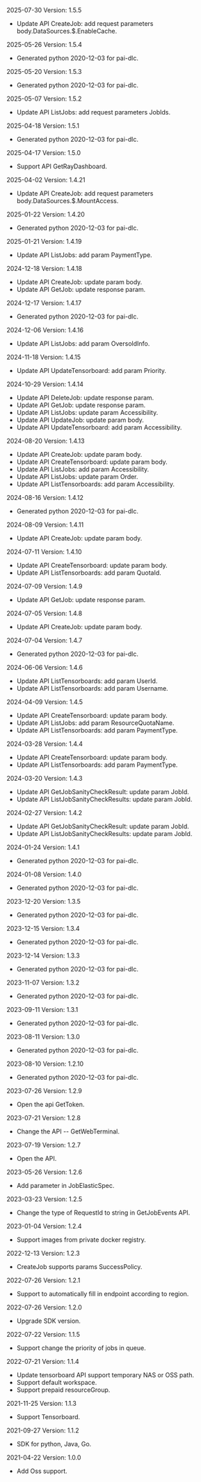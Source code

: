 2025-07-30 Version: 1.5.5
- Update API CreateJob: add request parameters body.DataSources.$.EnableCache.


2025-05-26 Version: 1.5.4
- Generated python 2020-12-03 for pai-dlc.

2025-05-20 Version: 1.5.3
- Generated python 2020-12-03 for pai-dlc.

2025-05-07 Version: 1.5.2
- Update API ListJobs: add request parameters JobIds.


2025-04-18 Version: 1.5.1
- Generated python 2020-12-03 for pai-dlc.

2025-04-17 Version: 1.5.0
- Support API GetRayDashboard.


2025-04-02 Version: 1.4.21
- Update API CreateJob: add request parameters body.DataSources.$.MountAccess.


2025-01-22 Version: 1.4.20
- Generated python 2020-12-03 for pai-dlc.

2025-01-21 Version: 1.4.19
- Update API ListJobs: add param PaymentType.


2024-12-18 Version: 1.4.18
- Update API CreateJob: update param body.
- Update API GetJob: update response param.


2024-12-17 Version: 1.4.17
- Generated python 2020-12-03 for pai-dlc.

2024-12-06 Version: 1.4.16
- Update API ListJobs: add param OversoldInfo.


2024-11-18 Version: 1.4.15
- Update API UpdateTensorboard: add param Priority.


2024-10-29 Version: 1.4.14
- Update API DeleteJob: update response param.
- Update API GetJob: update response param.
- Update API ListJobs: update param Accessibility.
- Update API UpdateJob: update param body.
- Update API UpdateTensorboard: add param Accessibility.


2024-08-20 Version: 1.4.13
- Update API CreateJob: update param body.
- Update API CreateTensorboard: update param body.
- Update API ListJobs: add param Accessibility.
- Update API ListJobs: update param Order.
- Update API ListTensorboards: add param Accessibility.


2024-08-16 Version: 1.4.12
- Generated python 2020-12-03 for pai-dlc.

2024-08-09 Version: 1.4.11
- Update API CreateJob: update param body.


2024-07-11 Version: 1.4.10
- Update API CreateTensorboard: update param body.
- Update API ListTensorboards: add param QuotaId.


2024-07-09 Version: 1.4.9
- Update API GetJob: update response param.


2024-07-05 Version: 1.4.8
- Update API CreateJob: update param body.


2024-07-04 Version: 1.4.7
- Generated python 2020-12-03 for pai-dlc.

2024-06-06 Version: 1.4.6
- Update API ListTensorboards: add param UserId.
- Update API ListTensorboards: add param Username.


2024-04-09 Version: 1.4.5
- Update API CreateTensorboard: update param body.
- Update API ListJobs: add param ResourceQuotaName.
- Update API ListTensorboards: add param PaymentType.


2024-03-28 Version: 1.4.4
- Update API CreateTensorboard: update param body.
- Update API ListTensorboards: add param PaymentType.


2024-03-20 Version: 1.4.3
- Update API GetJobSanityCheckResult: update param JobId.
- Update API ListJobSanityCheckResults: update param JobId.


2024-02-27 Version: 1.4.2
- Update API GetJobSanityCheckResult: update param JobId.
- Update API ListJobSanityCheckResults: update param JobId.


2024-01-24 Version: 1.4.1
- Generated python 2020-12-03 for pai-dlc.

2024-01-08 Version: 1.4.0
- Generated python 2020-12-03 for pai-dlc.

2023-12-20 Version: 1.3.5
- Generated python 2020-12-03 for pai-dlc.

2023-12-15 Version: 1.3.4
- Generated python 2020-12-03 for pai-dlc.

2023-12-14 Version: 1.3.3
- Generated python 2020-12-03 for pai-dlc.

2023-11-07 Version: 1.3.2
- Generated python 2020-12-03 for pai-dlc.

2023-09-11 Version: 1.3.1
- Generated python 2020-12-03 for pai-dlc.

2023-08-11 Version: 1.3.0
- Generated python 2020-12-03 for pai-dlc.

2023-08-10 Version: 1.2.10
- Generated python 2020-12-03 for pai-dlc.

2023-07-26 Version: 1.2.9
- Open the api GetToken.

2023-07-21 Version: 1.2.8
- Change the API -- GetWebTerminal.

2023-07-19 Version: 1.2.7
- Open the API.

2023-05-26 Version: 1.2.6
- Add parameter in JobElasticSpec.

2023-03-23 Version: 1.2.5
- Change the type of RequestId to string in GetJobEvents API.

2023-01-04 Version: 1.2.4
- Support images from private docker registry.

2022-12-13 Version: 1.2.3
- CreateJob supports params SuccessPolicy.

2022-07-26 Version: 1.2.1
- Support to automatically fill in endpoint according to region.

2022-07-26 Version: 1.2.0
- Upgrade SDK version.

2022-07-22 Version: 1.1.5
- Support change the priority of jobs in queue.

2022-07-21 Version: 1.1.4
- Update tensorboard API support temporary NAS or OSS path.
- Support default workspace.
- Support prepaid resourceGroup.

2021-11-25 Version: 1.1.3
- Support Tensorboard.

2021-09-27 Version: 1.1.2
- SDK for python, Java, Go.

2021-04-22 Version: 1.0.0
- Add Oss support.

